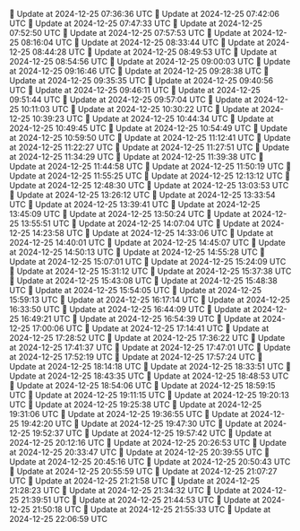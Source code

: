 🔄 Update at 2024-12-25 07:36:36 UTC
🔄 Update at 2024-12-25 07:42:06 UTC
🔄 Update at 2024-12-25 07:47:33 UTC
🔄 Update at 2024-12-25 07:52:50 UTC
🔄 Update at 2024-12-25 07:57:53 UTC
🔄 Update at 2024-12-25 08:16:04 UTC
🔄 Update at 2024-12-25 08:33:44 UTC
🔄 Update at 2024-12-25 08:44:28 UTC
🔄 Update at 2024-12-25 08:49:53 UTC
🔄 Update at 2024-12-25 08:54:56 UTC
🔄 Update at 2024-12-25 09:00:03 UTC
🔄 Update at 2024-12-25 09:16:46 UTC
🔄 Update at 2024-12-25 09:28:38 UTC
🔄 Update at 2024-12-25 09:35:35 UTC
🔄 Update at 2024-12-25 09:40:56 UTC
🔄 Update at 2024-12-25 09:46:11 UTC
🔄 Update at 2024-12-25 09:51:44 UTC
🔄 Update at 2024-12-25 09:57:04 UTC
🔄 Update at 2024-12-25 10:11:03 UTC
🔄 Update at 2024-12-25 10:30:22 UTC
🔄 Update at 2024-12-25 10:39:23 UTC
🔄 Update at 2024-12-25 10:44:34 UTC
🔄 Update at 2024-12-25 10:49:45 UTC
🔄 Update at 2024-12-25 10:54:49 UTC
🔄 Update at 2024-12-25 10:59:50 UTC
🔄 Update at 2024-12-25 11:12:41 UTC
🔄 Update at 2024-12-25 11:22:27 UTC
🔄 Update at 2024-12-25 11:27:51 UTC
🔄 Update at 2024-12-25 11:34:29 UTC
🔄 Update at 2024-12-25 11:39:38 UTC
🔄 Update at 2024-12-25 11:44:58 UTC
🔄 Update at 2024-12-25 11:50:19 UTC
🔄 Update at 2024-12-25 11:55:25 UTC
🔄 Update at 2024-12-25 12:13:12 UTC
🔄 Update at 2024-12-25 12:48:30 UTC
🔄 Update at 2024-12-25 13:03:53 UTC
🔄 Update at 2024-12-25 13:26:12 UTC
🔄 Update at 2024-12-25 13:33:54 UTC
🔄 Update at 2024-12-25 13:39:41 UTC
🔄 Update at 2024-12-25 13:45:09 UTC
🔄 Update at 2024-12-25 13:50:24 UTC
🔄 Update at 2024-12-25 13:55:51 UTC
🔄 Update at 2024-12-25 14:07:04 UTC
🔄 Update at 2024-12-25 14:23:58 UTC
🔄 Update at 2024-12-25 14:33:06 UTC
🔄 Update at 2024-12-25 14:40:01 UTC
🔄 Update at 2024-12-25 14:45:07 UTC
🔄 Update at 2024-12-25 14:50:13 UTC
🔄 Update at 2024-12-25 14:55:28 UTC
🔄 Update at 2024-12-25 15:07:01 UTC
🔄 Update at 2024-12-25 15:24:09 UTC
🔄 Update at 2024-12-25 15:31:12 UTC
🔄 Update at 2024-12-25 15:37:38 UTC
🔄 Update at 2024-12-25 15:43:08 UTC
🔄 Update at 2024-12-25 15:48:38 UTC
🔄 Update at 2024-12-25 15:54:05 UTC
🔄 Update at 2024-12-25 15:59:13 UTC
🔄 Update at 2024-12-25 16:17:14 UTC
🔄 Update at 2024-12-25 16:33:50 UTC
🔄 Update at 2024-12-25 16:44:09 UTC
🔄 Update at 2024-12-25 16:49:21 UTC
🔄 Update at 2024-12-25 16:54:39 UTC
🔄 Update at 2024-12-25 17:00:06 UTC
🔄 Update at 2024-12-25 17:14:41 UTC
🔄 Update at 2024-12-25 17:28:52 UTC
🔄 Update at 2024-12-25 17:36:22 UTC
🔄 Update at 2024-12-25 17:41:37 UTC
🔄 Update at 2024-12-25 17:47:01 UTC
🔄 Update at 2024-12-25 17:52:19 UTC
🔄 Update at 2024-12-25 17:57:24 UTC
🔄 Update at 2024-12-25 18:14:18 UTC
🔄 Update at 2024-12-25 18:33:51 UTC
🔄 Update at 2024-12-25 18:43:35 UTC
🔄 Update at 2024-12-25 18:48:53 UTC
🔄 Update at 2024-12-25 18:54:06 UTC
🔄 Update at 2024-12-25 18:59:15 UTC
🔄 Update at 2024-12-25 19:11:15 UTC
🔄 Update at 2024-12-25 19:20:13 UTC
🔄 Update at 2024-12-25 19:25:38 UTC
🔄 Update at 2024-12-25 19:31:06 UTC
🔄 Update at 2024-12-25 19:36:55 UTC
🔄 Update at 2024-12-25 19:42:20 UTC
🔄 Update at 2024-12-25 19:47:30 UTC
🔄 Update at 2024-12-25 19:52:37 UTC
🔄 Update at 2024-12-25 19:57:42 UTC
🔄 Update at 2024-12-25 20:12:16 UTC
🔄 Update at 2024-12-25 20:26:53 UTC
🔄 Update at 2024-12-25 20:33:47 UTC
🔄 Update at 2024-12-25 20:39:55 UTC
🔄 Update at 2024-12-25 20:45:16 UTC
🔄 Update at 2024-12-25 20:50:43 UTC
🔄 Update at 2024-12-25 20:55:59 UTC
🔄 Update at 2024-12-25 21:07:27 UTC
🔄 Update at 2024-12-25 21:21:58 UTC
🔄 Update at 2024-12-25 21:28:23 UTC
🔄 Update at 2024-12-25 21:34:32 UTC
🔄 Update at 2024-12-25 21:39:51 UTC
🔄 Update at 2024-12-25 21:44:53 UTC
🔄 Update at 2024-12-25 21:50:18 UTC
🔄 Update at 2024-12-25 21:55:33 UTC
🔄 Update at 2024-12-25 22:06:59 UTC
